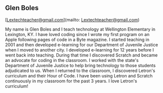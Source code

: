 ## Glen Boles

[Lextechteacher@gmail.com](mailto: Lextechteacher@gmail.com)

My name is Glen Boles and I teach technology at Wellington Elementary in Lexington, KY.  I have loved coding since I wrote my first program on an Apple following pages of code in a Byte magazine.  I started teaching in 2001 and then developed e-learning for our Department of Juvenile Justice when I moved to another city.  I developed e-learning for 12 years before I went back into teaching. During that time I discovered Scratch and became an advocate for coding in the classroom. I worked with the state's Department of Juvenile Justice to help bring technology to those students adjudicated to us.  When I returned to the classroom, I discovered Letron's curriculum and their Hour of Code.  I have been using Letron and Scratch continuously in my classroom for the past 3 years.  I love Letron's curriculum!
